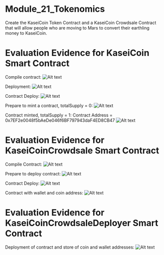 # Module_21_Tokenomics
Create the KaseiCoin Token Contract and a KaseiCoin Crowdsale Contract that will allow people who are moving to Mars to convert their earthling money to KaseiCoin.

# Evaluation Evidence for KaseiCoin Smart Contract

Compile contract:
![Alt text](<Screen Shot 08-17-23 at 02.50 PM.PNG>)

Deployment:
![Alt text](<Screen Shot 08-17-23 at 02.51 PM.PNG>)

Contract Deploy:
![Alt text](<Screen Shot 08-17-23 at 02.51 PM 001.PNG>)

Prepare to mint a contract, totalSupply = 0:
![Alt text](<Screen Shot 08-17-23 at 02.52 PM.PNG>)

Contract minted, totalSupply = 1:
Contract Address = 0x7EF2e0048f5bAeDe046f6BF797943daF4ED8CB47
![Alt text](<Screen Shot 08-17-23 at 02.53 PM.PNG>)

# Evaluation Evidence for KaseiCoinCrowdsale Smart Contract

Compile Contract:
![Alt text](<Screen Shot 08-17-23 at 03.07 PM.PNG>)

Prepare to deploy contract:
![Alt text](<Screen Shot 08-17-23 at 03.09 PM.PNG>)

Contract Deploy:
![Alt text](<Screen Shot 08-17-23 at 03.11 PM.PNG>)

Contract with wallet and coin address:
![Alt text](<Screen Shot 08-17-23 at 03.12 PM.PNG>)


# Evaluation Evidence for KaseiCoinCrowdsaleDeployer Smart Contract

Deployment of contract and store of coin and wallet addresses:
![Alt text](<Screen Shot 08-17-23 at 03.41 PM.PNG>)

